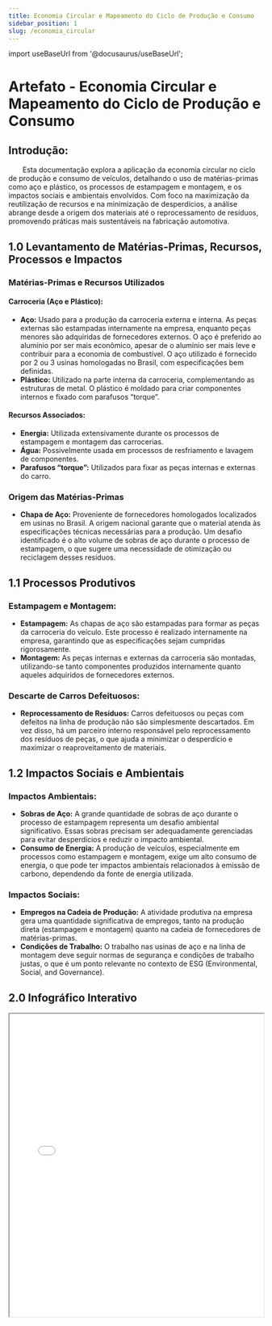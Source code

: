```yaml
---
title: Economia Circular e Mapeamento do Ciclo de Produção e Consumo
sidebar_position: 1
slug: /economia_circular
---
```

import useBaseUrl from '@docusaurus/useBaseUrl';

# Artefato - Economia Circular e Mapeamento do Ciclo de Produção e Consumo
## Introdução:
&emsp;&emsp;Esta documentação explora a aplicação da economia circular no ciclo de produção e consumo de veículos, detalhando o uso de matérias-primas como aço e plástico, os processos de estampagem e montagem, e os impactos sociais e ambientais envolvidos. Com foco na maximização da reutilização de recursos e na minimização de desperdícios, a análise abrange desde a origem dos materiais até o reprocessamento de resíduos, promovendo práticas mais sustentáveis na fabricação automotiva.
## 1.0 Levantamento de Matérias-Primas, Recursos, Processos e Impactos
### **Matérias-Primas e Recursos Utilizados**
#### **Carroceria (Aço e Plástico):**
- **Aço:** Usado para a produção da carroceria externa e interna. As peças externas são estampadas internamente na empresa, enquanto peças menores são adquiridas de fornecedores externos. O aço é preferido ao alumínio por ser mais econômico, apesar de o alumínio ser mais leve e contribuir para a economia de combustível. O aço utilizado é fornecido por 2 ou 3 usinas homologadas no Brasil, com especificações bem definidas.
- **Plástico:** Utilizado na parte interna da carroceria, complementando as estruturas de metal. O plástico é moldado para criar componentes internos e fixado com parafusos “torque”.
#### **Recursos Associados:**
- **Energia:** Utilizada extensivamente durante os processos de estampagem e montagem das carrocerias.
- **Água:** Possivelmente usada em processos de resfriamento e lavagem de componentes.
- **Parafusos “torque”:** Utilizados para fixar as peças internas e externas do carro.
### **Origem das Matérias-Primas**
- **Chapa de Aço:** Proveniente de fornecedores homologados localizados em usinas no Brasil. A origem nacional garante que o material atenda às especificações técnicas necessárias para a produção. Um desafio identificado é o alto volume de sobras de aço durante o processo de estampagem, o que sugere uma necessidade de otimização ou reciclagem desses resíduos.
## 1.1 Processos Produtivos
### **Estampagem e Montagem:**
- **Estampagem:** As chapas de aço são estampadas para formar as peças da carroceria do veículo. Este processo é realizado internamente na empresa, garantindo que as especificações sejam cumpridas rigorosamente.
- **Montagem:** As peças internas e externas da carroceria são montadas, utilizando-se tanto componentes produzidos internamente quanto aqueles adquiridos de fornecedores externos.
### **Descarte de Carros Defeituosos:**
- **Reprocessamento de Resíduos:** Carros defeituosos ou peças com defeitos na linha de produção não são simplesmente descartados. Em vez disso, há um parceiro interno responsável pelo reprocessamento dos resíduos de peças, o que ajuda a minimizar o desperdício e maximizar o reaproveitamento de materiais.
## 1.2 Impactos Sociais e Ambientais
### **Impactos Ambientais:**
- **Sobras de Aço:** A grande quantidade de sobras de aço durante o processo de estampagem representa um desafio ambiental significativo. Essas sobras precisam ser adequadamente gerenciadas para evitar desperdícios e reduzir o impacto ambiental.
- **Consumo de Energia:** A produção de veículos, especialmente em processos como estampagem e montagem, exige um alto consumo de energia, o que pode ter impactos ambientais relacionados à emissão de carbono, dependendo da fonte de energia utilizada.
### **Impactos Sociais:**
- **Empregos na Cadeia de Produção:** A atividade produtiva na empresa gera uma quantidade significativa de empregos, tanto na produção direta (estampagem e montagem) quanto na cadeia de fornecedores de matérias-primas.
- **Condições de Trabalho:** O trabalho nas usinas de aço e na linha de montagem deve seguir normas de segurança e condições de trabalho justas, o que é um ponto relevante no contexto de ESG (Environmental, Social, and Governance).

## 2.0 Infográfico Interativo
<iframe src={useBaseUrl('/Economia-Circular.pdf')} width="100%" height="600px"></iframe>